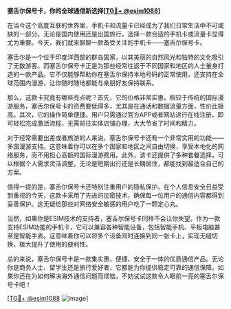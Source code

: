 **塞舌尔保号卡，你的全球通信新选择[[TG💪+ @esim1088](https://t.me/s/esim1088)]**

在当今这个高度互联的世界里，手机卡和流量卡已经成为了我们日常生活中不可或缺的一部分。无论是国内使用还是出国旅行，选择一款合适的手机卡或流量卡显得尤为重要。今天，我们就来聊聊一款备受关注的手机卡——塞舌尔保号卡。

塞舌尔是一个位于印度洋西部的群岛国家，以其美丽的自然风光和独特的文化吸引了无数游客。而塞舌尔保号卡正是为那些经常往返于不同国家和地区的人士量身打造的一款产品。它不仅能够帮助你在塞舌尔保持本地号码的正常使用，还支持在全球范围内漫游，让你随时随地都能与亲朋好友保持联系。

那么，这款卡究竟有哪些亮点呢？首先，它的价格非常实惠。相较于传统的国际漫游服务，塞舌尔保号卡的资费要低得多，尤其是在通话和数据流量方面，性价比极高。其次，它的操作简单便捷。用户只需通过官方APP或者网站进行在线注册，即可轻松完成激活流程，无需前往实体店铺办理，大大节省了时间和精力。

对于经常需要出差或者旅游的人来说，塞舌尔保号卡还有一个非常实用的功能——多国漫游支持。这意味着你可以在多个国家和地区之间自由切换，享受本地化的网络服务，而不用担心高额的国际漫游费用。此外，该卡还提供了多种套餐选择，可以根据个人需求灵活调整，无论是短期出行还是长期居住，都能找到最适合自己的方案。

值得一提的是，塞舌尔保号卡还特别注重用户的隐私保护。在个人信息安全日益受到重视的今天，这款卡采用了先进的加密技术，确保每一位用户的通信内容都得到妥善保护。这无疑给那些对网络安全敏感的用户吃了一颗定心丸。

当然，如果你是ESIM技术的支持者，塞舌尔保号卡同样不会让你失望。作为一款支持ESIM功能的手机卡，它可以兼容各种智能设备，包括智能手机、平板电脑甚至是智能手表。这意味着你可以将多个设备同时连接到同一张卡上，实现无缝切换，极大提升了使用的便利性。

总的来说，塞舌尔保号卡是一款集实惠、便捷、安全于一体的优质通信产品。无论你是商务人士、留学生还是旅行爱好者，它都能为你提供稳定可靠的通信保障。如果你还在为如何解决海外通信问题而烦恼，不妨试试这款令人眼前一亮的塞舌尔保号卡吧！

[[TG💪+ @esim1088](https://t.me/s/esim1088) ![Image](https://i.postimg.cc/4NQfJmqS/Snipaste-2025-05-13-00-14-12.png)]